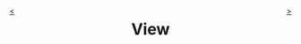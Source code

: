 <div style="float: right;">

[>](./view-1.md)

</div>
<div style="float: left;">

[<](./index-2.md)

</div>

<center>

View
====

</center>
